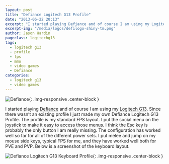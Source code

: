 ```yaml
---
layout: post
title: "Defiance Logitech G13 Profile"
date: "2013-06-22 20:13"
excerpt: "I started playing Defiance and of course I am using my Logitech G13. Since there wasn’t an existing profile I just made my own Defiance Logitech G13 Profile. The profile is my standard FPS layout."
excerpt-img: "/media/logos/defilogo-shiny-tm.png"
author: Jason Hardin
pageclass: logitechg13
tags:
  - logitech g13
  - profile
  - fps
  - mmo
  - video games
  - Defiance
categories:
  - logitech g13
  - video games
---
```

![Defiance]({{site.url}}/media/logos/defilogo-shiny-tm.png){: .img-responsive  .center-block }

I started playing [Defiance](http://www.defiance.com/en/welcome-to-defiance/?rc=EYHYKRPJDQ2RFCX3CPWZ) and of course I am using my [Logitech G13](http://gaming.logitech.com/en-us/product/g13-advanced-gameboard). Since there wasn’t an existing profile I just made my own Defiance Logitech G13 Profile. The profile is my standard FPS layout. I put the social menu on the joystick to make it easy to access those menus. I think the Esc key is probably the only button I am really missing. The configuration has worked well so far for all of the different power sets. I put melee and jump on my mouse side keys, typical FPS for me, and they have worked well both for PVE and PVP. Below is a screenshot of the keyboard layout.

![Defiance Logitech G13 Keyboard Profile]({{site.url}}/media/profiles/defiance_keyboard_layout.png){: .img-responsive  .center-block }
